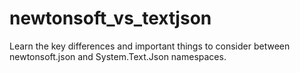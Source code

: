 # newtonsoft_vs_textjson
Learn the key differences and important things to consider between newtonsoft.json and System.Text.Json namespaces.
